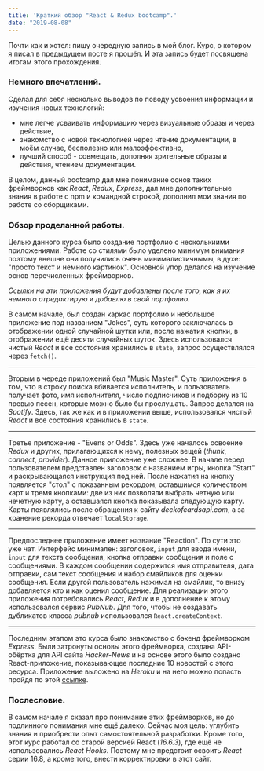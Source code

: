 ```yaml
---
title: 'Краткий обзор "React & Redux bootcamp".'
date: "2019-08-08"
---
```


Почти как и хотел: пишу очередную запись в мой блог. Курс, о котором я писал в предыдущем посте я прошёл. И эта запись будет посвящена итогам этого прохождения. 

### Немного впечатлений.

Сделал для себя несколько выводов по поводу усвоения информации и изучения новых технологий: 
- мне легче усваивать информацию через визуальные образы и через действие,
- знакомство с новой технологией через чтение документации, в моём случае, бесполезно или малоэффективно,
- лучший способ - совмещать, дополняя зрительные образы и действия, чтением документации.

В целом, данный bootcamp дал мне понимание основ таких фреймворков как *React*, *Redux*, *Express*, дал мне дополнительные знания в работе с npm и командной строкой, дополнил мои знания по работе со сборщиками.

### Обзор проделанной работы.

Целью данного курса было создание портфолио с несколькиими приложениями. Работе со стилями было уделено минимум внимания поэтому внешне они получились очень минималистичнымы, в духе: "просто текст и немного картинок". Основной упор делался на изучение основ перечисленных фреймворков. 

*Ссылки на эти приложения будут добавлены после того, как я их немного отредактирую и добавлю в свой портфолио.*

В самом начале, был создан каркас портфолио и небольшое приложение под названием "Jokes", суть которого заключалась в отображении одной случайной шутки или, после нажатия кнопки, в отображении ещё десяти случайных шуток. Здесь использовался чистый *React* и все состояния хранились в `state`, запрос осуществлялся через `fetch()`.

***

Вторым в череде приложений был "Music Master". Суть приложения в том, что в строку поиска вбивается исполнитель, и пользователь получает фото, имя исполнителя, число подписчиков и подборку из 10 превью песен, которые можно было бы прослушать. Запрос делался на *Spotify*. Здесь, так же как и в приложении выше, использовался чистый *React* и все состояния хранились в `state`.

***

Третье приложение - "Evens or Odds". Здесь уже началось освоение *Redux* и других, прилагающихся к нему, полезных вещей (*thunk*, *connect*, *provider*). Данное приложение уже сложнее. В начале перед пользователем представлен заголовок с названием игры, кнопка "Start" и раскрывающаяся инструкция под ней. После нажатия на кнопку появляется "стол" с показанным рекордом, оставшимся количеством карт и тремя кнопками: две из них позволяли выбрать четную или нечетную карту, а оставшаяся кнопка показывала следующую карту. 
Карты появлялись после обращения к сайту *deckofcardsapi.com*, а за хранение рекорда отвечает `localStorage`. 

***

Предпоследнее приложение имеет название "Reaction". По сути это уже чат. Интерфейс минимален: заголовок, `input` для ввода имени, `input` для текста сообщения, кнопка отправки сообщения и поле с сообщениями. В каждом сообщении содержится имя отправителя, дата отправки, сам текст сообщения и набор смайликов для оценки сообщения. Если другой пользователь нажимал на смайлик, то внизу добавляется кто и как оценил сообщение.
Для реализации этого приложения потребовались *React*, *Redux* и в дополнение к этому использовался сервис *PubNub*. Для того, чтобы не создавать дубликатов класса *pubnub* использовался `React.createContext`.

***

Последним этапом это курса было знакомство с бэкенд фреймворком *Express*. Были затронуты основы этого фреймворка, создана API-обёртка для API сайта *Hacker-News* и на основе этого было создано React-приложение, показывающее последние 10 новостей с этого ресурса. Приложение выложено на *Heroku* и на него можно попасть пройдя по этой [ссылке](https://fierce-oasis-90118.herokuapp.com/).

### Послесловие.

В самом начале я сказал про понимание этих фреймворков, но до подлинного понимания мне ещё далеко. Сейчас моя цель: углубить знания и приобрести опыт самостоятельной разработки. Кроме того, этот курс работал со старой версией React (*16.6.3*), где ещё не использовались *React Hooks*. Поэтому мне предстоит освоить *React* серии 16.8, а кроме того, внести корректировки в этот сайт. 
